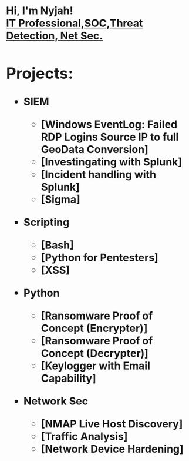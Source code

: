 <h1>Hi, I'm Nyjah! <br/><a href="https://www.linkedin.com/in/nyjah-daniel/"> IT Professional,SOC,Threat Detection, Net Sec.<a/>
<h2> Projects:</h2>

- <b>SIEM</b>
  - [Windows EventLog: Failed RDP Logins Source IP to full GeoData Conversion]
  - [Investingating with Splunk]
  - [Incident handling with Splunk]
  - [Sigma]
- <b>Scripting</b>
  - [Bash]
  - [Python for Pentesters]
  - [XSS]
- <b>Python</b>
  - [Ransomware Proof of Concept (Encrypter)]
  - [Ransomware Proof of Concept (Decrypter)]
  - [Keylogger with Email Capability]
    
- <b>Network Sec</b>
  - [NMAP Live Host Discovery]
  - [Traffic Analysis]
  - [Network Device Hardening]



<!--
**joshmadakor1/joshmadakor1** is a ✨ _special_ ✨ repository because its `README.md` (this file) appears on your GitHub profile.

Here are some ideas to get you started:

- 🔭 I’m currently working on ...
- 🌱 I’m currently learning ...
- 👯 I’m looking to collaborate on ...
- 🤔 I’m looking for help with ...
- 💬 Ask me about ...
- 📫 How to reach me: ...
- 😄 Pronouns: ...
- ⚡ Fun fact: ...
-->

